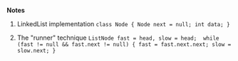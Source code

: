 **Notes**
1. LinkedList implementation
`class Node {
    Node next = null;
    int data;
}`
   
2. The "runner" technique
`ListNode fast = head, slow = head; 
while (fast != null && fast.next != null) {
fast = fast.next.next;
slow = slow.next;
   }`